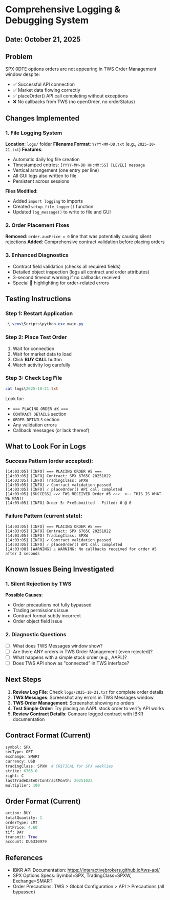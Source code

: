 # Comprehensive Logging & Debugging System

## Date: October 21, 2025

## Problem
SPX 0DTE options orders are not appearing in TWS Order Management window despite:
- ✅ Successful API connection
- ✅ Market data flowing correctly
- ✅ placeOrder() API call completing without exceptions
- ❌ No callbacks from TWS (no openOrder, no orderStatus)

## Changes Implemented

### 1. File Logging System
**Location**: `logs/` folder
**Filename Format**: `YYYY-MM-DD.txt` (e.g., `2025-10-21.txt`)
**Features**:
- Automatic daily log file creation
- Timestamped entries: `[YYYY-MM-DD HH:MM:SS] [LEVEL] message`
- Vertical arrangement (one entry per line)
- All GUI logs also written to file
- Persistent across sessions

**Files Modified**:
- Added `import logging` to imports
- Created `setup_file_logger()` function
- Updated `log_message()` to write to file and GUI

### 2. Order Placement Fixes
**Removed**: `order.auxPrice = 0` line that was potentially causing silent rejections
**Added**: Comprehensive contract validation before placing orders

### 3. Enhanced Diagnostics
- Contract field validation (checks all required fields)
- Detailed object inspection (logs all contract and order attributes)
- 3-second timeout warning if no callbacks received
- Special 🚨 highlighting for order-related errors

## Testing Instructions

### Step 1: Restart Application
```powershell
.\.venv\Scripts\python.exe main.py
```

### Step 2: Place Test Order
1. Wait for connection
2. Wait for market data to load
3. Click **BUY CALL** button
4. Watch activity log carefully

### Step 3: Check Log File
```powershell
cat logs\2025-10-21.txt
```

Look for:
- `=== PLACING ORDER #X ===`
- `CONTRACT DETAILS` section
- `ORDER DETAILS` section
- Any validation errors
- Callback messages (or lack thereof)

## What to Look For in Logs

### Success Pattern (order accepted):
```
[14:03:05] [INFO] === PLACING ORDER #5 ===
[14:03:05] [INFO] Contract: SPX 6765C 20251022
[14:03:05] [INFO] TradingClass: SPXW
[14:03:05] [INFO] ✓ Contract validation passed
[14:03:05] [INFO] ✓ placeOrder() API call completed
[14:03:05] [SUCCESS] ✓✓✓ TWS RECEIVED Order #5 ✓✓✓  <-- THIS IS WHAT WE WANT!
[14:03:05] [INFO] Order 5: PreSubmitted - Filled: 0 @ 0
```

### Failure Pattern (current state):
```
[14:03:05] [INFO] === PLACING ORDER #5 ===
[14:03:05] [INFO] Contract: SPX 6765C 20251022
[14:03:05] [INFO] TradingClass: SPXW
[14:03:05] [INFO] ✓ Contract validation passed
[14:03:05] [INFO] ✓ placeOrder() API call completed
[14:03:08] [WARNING] ⚠️ WARNING: No callbacks received for order #5 after 3 seconds
```

## Known Issues Being Investigated

### 1. Silent Rejection by TWS
**Possible Causes**:
- Order precautions not fully bypassed
- Trading permissions issue
- Contract format subtly incorrect
- Order object field issue

### 2. Diagnostic Questions
- [ ] What does TWS Messages window show?
- [ ] Are there ANY orders in TWS Order Management (even rejected)?
- [ ] What happens with a simple stock order (e.g., AAPL)?
- [ ] Does TWS API show as "connected" in TWS interface?

## Next Steps

1. **Review Log File**: Check `logs/2025-10-21.txt` for complete order details
2. **TWS Messages**: Screenshot any errors in TWS Messages window
3. **TWS Order Management**: Screenshot showing no orders
4. **Test Simple Order**: Try placing an AAPL stock order to verify API works
5. **Review Contract Details**: Compare logged contract with IBKR documentation

## Contract Format (Current)
```python
symbol: SPX
secType: OPT
exchange: SMART
currency: USD
tradingClass: SPXW  # CRITICAL for SPX weeklies
strike: 6765.0
right: C
lastTradeDateOrContractMonth: 20251022
multiplier: 100
```

## Order Format (Current)
```python
action: BUY
totalQuantity: 1
orderType: LMT
lmtPrice: 4.60
tif: DAY
transmit: True
account: DU5330979
```

## References
- IBKR API Documentation: https://interactivebrokers.github.io/tws-api/
- SPX Options Specs: Symbol=SPX, TradingClass=SPXW, Exchange=SMART
- Order Precautions: TWS > Global Configuration > API > Precautions (all bypassed)
